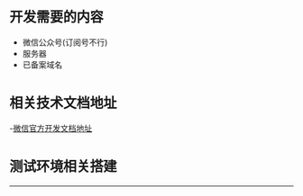 # `开发需要的内容`

- 微信公众号(订阅号不行)
- 服务器
- 已备案域名


# `相关技术文档地址`

-[微信官方开发文档地址](https://mp.weixin.qq.com/wiki?t=resource/res_main&id=mp1445241432)

# `测试环境相关搭建`

<hr>
